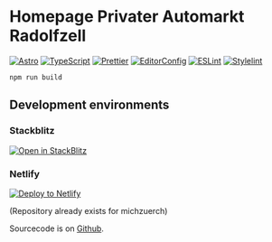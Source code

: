 # Homepage Privater Automarkt Radolfzell

[![Astro](https://img.shields.io/badge/Astro-333333.svg?logo=astro)](https://astro.build)
[![TypeScript](https://img.shields.io/badge/TypeScript-333333.svg?logo=typescript)](http://www.typescriptlang.org/)
[![Prettier](https://img.shields.io/badge/Prettier-333333.svg?logo=prettier)](https://prettier.io)
[![EditorConfig](https://img.shields.io/badge/EditorConfig-333333.svg?logo=editorconfig)](https://editorconfig.org)
[![ESLint](https://img.shields.io/badge/ESLint-3A33D1?logo=eslint)](https://eslint.org)
[![Stylelint](https://img.shields.io/badge/Stylelint-222222?logo=Stylelint)](https://stylelint.io)

```
npm run build
```

## Development environments

### Stackblitz

[![Open in StackBlitz](https://developer.stackblitz.com/img/open_in_stackblitz.svg)](https://stackblitz.com/github/michzuerch/PrivaterAutomarkt5/tree/development)

### Netlify

[![Deploy to Netlify](https://www.netlify.com/img/deploy/button.svg)](https://app.netlify.com/start/deploy?repository=https://github.com/michzuerch/PrivaterAutomarkt5)

(Repository already exists for michzuerch)


Sourcecode is on [Github](https://github.com/michzuerch/PrivaterAutomarkt5).

